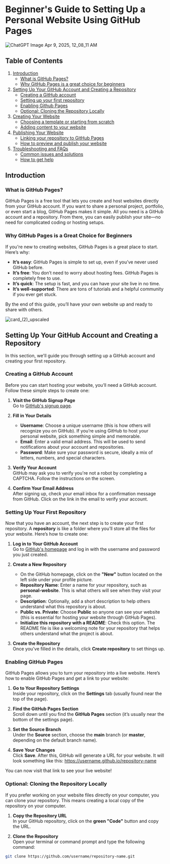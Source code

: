 # Beginner's Guide to Setting Up a Personal Website Using GitHub Pages

![ChatGPT Image Apr 9, 2025, 12_08_11 AM](https://github.com/user-attachments/assets/fde0a877-2a63-4996-9e7b-0f4b965f8304)


## Table of Contents
1. [Introduction](#introduction)
   - [What is GitHub Pages?](#what-is-github-pages)
   - [Why GitHub Pages is a great choice for beginners](#why-github-pages-is-a-great-choice-for-beginners)
2. [Setting Up Your GitHub Account and Creating a Repository](#setting-up-your-github-account-and-creating-a-repository)
   - [Creating a GitHub account](#creating-a-github-account)
   - [Setting up your first repository](#setting-up-your-first-repository)
   - [Enabling Github Pages](#enabling-github-pages)
   - [Optional: Cloning the Repository Locally](#optional-cloning-the-repository-locally)
3. [Creating Your Website](#creating-your-website)
   - [Choosing a template or starting from scratch](#choosing-a-template-or-starting-from-scratch)
   - [Adding content to your website](#adding-content-to-your-website)
4. [Publishing Your Website](#publishing-your-website)
   - [Linking your repository to GitHub Pages](#linking-your-repository-to-github-pages)
   - [How to preview and publish your website](#how-to-preview-and-publish-your-website)
5. [Troubleshooting and FAQs](#troubleshooting-and-faqs)
   - [Common issues and solutions](#common-issues-and-solutions)
   - [How to get help](#how-to-get-help)


## Introduction

### What is GitHub Pages?

GitHub Pages is a free tool that lets you create and host websites directly from your GitHub account. If you want to share a personal project, portfolio, or even start a blog, GitHub Pages makes it simple. All you need is a GitHub account and a repository. From there, you can easily publish your site—no need for complicated coding or hosting setups.

### Why GitHub Pages is a Great Choice for Beginners

If you're new to creating websites, GitHub Pages is a great place to start. Here’s why:

- **It’s easy**: GitHub Pages is simple to set up, even if you’ve never used GitHub before.
- **It’s free**: You don’t need to worry about hosting fees. GitHub Pages is completely free to use.
- **It’s quick**: The setup is fast, and you can have your site live in no time.
- **It’s well-supported**: There are tons of tutorials and a helpful community if you ever get stuck.

By the end of this guide, you’ll have your own website up and ready to share with others.

![card_(2)_upscaled](https://github.com/user-attachments/assets/7b36fb50-7d1c-46a2-a017-3e90317e7a8e)




## Setting Up Your GitHub Account and Creating a Repository

In this section, we'll guide you through setting up a GitHub account and creating your first repository. 

### Creating a GitHub Account

Before you can start hosting your website, you’ll need a GitHub account. Follow these simple steps to create one:

1. **Visit the GitHub Signup Page**  
   Go to [GitHub's signup page](https://github.com/join).

2. **Fill in Your Details**  
   - **Username**: Choose a unique username (this is how others will recognize you on GitHub). If you’re using GitHub to host your personal website, pick something simple and memorable.
   - **Email**: Enter a valid email address. This will be used to send notifications about your account and repositories.
   - **Password**: Make sure your password is secure, ideally a mix of letters, numbers, and special characters.

3. **Verify Your Account**  
   GitHub may ask you to verify you're not a robot by completing a CAPTCHA. Follow the instructions on the screen.

4. **Confirm Your Email Address**  
   After signing up, check your email inbox for a confirmation message from GitHub. Click on the link in the email to verify your account.


### Setting Up Your First Repository

Now that you have an account, the next step is to create your first repository. A **repository** is like a folder where you’ll store all the files for your website. Here’s how to create one:

1. **Log in to Your GitHub Account**  
   Go to [GitHub's homepage](https://github.com) and log in with the username and password you just created.

2. **Create a New Repository**  
   - On the GitHub homepage, click on the **"New"** button located on the left side under your profile picture.
   - **Repository Name**: Enter a name for your repository, such as **personal-website**. This is what others will see when they visit your page.
   - **Description**: Optionally, add a short description to help others understand what this repository is about.
   - **Public vs. Private**: Choose **Public** so anyone can see your website (this is essential for hosting your website through GitHub Pages).
   - **Initialize this repository with a README**: Check this option. The README file is like a welcoming note for your repository that helps others understand what the project is about.
   
3. **Create the Repository**  
   Once you've filled in the details, click **Create repository** to set things up.


### Enabling GitHub Pages

GitHub Pages allows you to turn your repository into a live website. Here’s how to enable GitHub Pages and get a link to your website:

1. **Go to Your Repository Settings**  
   Inside your repository, click on the **Settings** tab (usually found near the top of the page).

2. **Find the GitHub Pages Section**  
   Scroll down until you find the **GitHub Pages** section (it’s usually near the bottom of the settings page).

3. **Set the Source Branch**  
   Under the **Source** section, choose the **main** branch (or **master**, depending on the default branch name).

4. **Save Your Changes**  
   Click **Save**. After this, GitHub will generate a URL for your website. It will look something like this: https://username.github.io/repository-name

You can now visit that link to see your live website!


### Optional: Cloning the Repository Locally

If you prefer working on your website files directly on your computer, you can clone your repository. This means creating a local copy of the repository on your computer.

1. **Copy the Repository URL**  
In your GitHub repository, click on the **green "Code"** button and copy the URL.

2. **Clone the Repository**  
Open your terminal or command prompt and type the following command:
```bash
git clone https://github.com/username/repository-name.git










